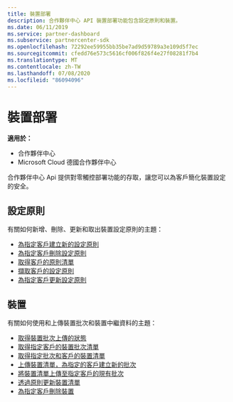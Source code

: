 ```yaml
---
title: 裝置部署
description: 合作夥伴中心 API 裝置部署功能包含設定原則和裝置。
ms.date: 06/11/2019
ms.service: partner-dashboard
ms.subservice: partnercenter-sdk
ms.openlocfilehash: 72292ee59955bb35be7ad9d59789a3e109d5f7ec
ms.sourcegitcommit: cfedd76e573c5616cf006f826f4e27f08281f7b4
ms.translationtype: MT
ms.contentlocale: zh-TW
ms.lasthandoff: 07/08/2020
ms.locfileid: "86094096"
---
```

# <a name="device-deployment"></a>裝置部署

**適用於：**

- 合作夥伴中心
- Microsoft Cloud 德國合作夥伴中心

合作夥伴中心 Api 提供對零觸控部署功能的存取，讓您可以為客戶簡化裝置設定的安全。

## <a name="configuration-policies"></a>設定原則

有關如何新增、刪除、更新和取出裝置設定原則的主題：

- [為指定客戶建立新的設定原則](create-a-new-configuration-policy-for-the-specified-customer.md)
- [為指定客戶刪除設定原則](delete-a-configuration-policy-for-the-specified-customer.md)
- [取得客戶的原則清單](get-a-list-of-a-customer-s-policies.md)
- [擷取客戶的設定原則](retrieve-a-customer-s-configuration-policy.md)
- [為指定客戶更新設定原則](update-a-configuration-policy-for-the-specified-customer.md)

## <a name="devices"></a>裝置

有關如何使用和上傳裝置批次和裝置中繼資料的主題：

- [取得裝置批次上傳的狀態](get-the-status-of-a-device-batch-upload.md)
- [取得指定客戶的裝置批次清單](get-the-list-of-device-batches-for-the-specified-customer.md)
- [取得指定批次和客戶的裝置清單](get-a-list-of-devices-for-the-specified-batch-and-customer.md)
- [上傳裝置清單，為指定的客戶建立新的批次](upload-a-list-of-devices-to-create-a-new-batch-for-the-specified-customer.md)
- [將裝置清單上傳至指定客戶的現有批次](upload-a-list-of-devices-for-the-specified-customer.md)
- [透過原則更新裝置清單](update-a-list-of-devices-with-a-policy.md)
- [為指定客戶刪除裝置](delete-a-device-for-the-specified-customer.md)

